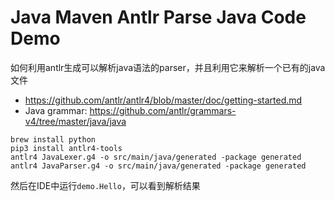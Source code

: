 Java Maven Antlr Parse Java Code Demo
=====================

如何利用antlr生成可以解析java语法的parser，并且利用它来解析一个已有的java文件

- https://github.com/antlr/antlr4/blob/master/doc/getting-started.md
- Java grammar: https://github.com/antlr/grammars-v4/tree/master/java/java

```
brew install python
pip3 install antlr4-tools
antlr4 JavaLexer.g4 -o src/main/java/generated -package generated
antlr4 JavaParser.g4 -o src/main/java/generated -package generated
```

然后在IDE中运行`demo.Hello`，可以看到解析结果

